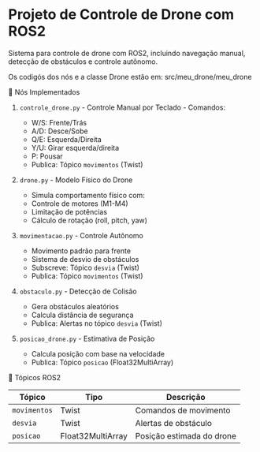 # Projeto de Controle de Drone com ROS2

Sistema para controle de drone com ROS2, incluindo navegação manual, detecção de obstáculos e controle autônomo.

Os codigós dos nós e a classe Drone estão em: src/meu_drone/meu_drone

🚀 Nós Implementados

  1. `controle_drone.py` - Controle Manual por Teclado
	- Comandos:
	  - W/S: Frente/Trás
	  - A/D: Desce/Sobe
	  - Q/E: Esquerda/Direita
	  - Y/U: Girar esquerda/direita
	  - P: Pousar
	  - Publica: Tópico `movimentos` (Twist)

 2. `drone.py` - Modelo Físico do Drone
	 - Simula comportamento físico com:
	  - Controle de motores (M1-M4)
	  - Limitação de potências
	  - Cálculo de rotação (roll, pitch, yaw)

 3. `movimentacao.py` - Controle Autônomo
	- Movimento padrão para frente
	- Sistema de desvio de obstáculos
	- Subscreve: Tópico `desvia` (Twist)
	- Publica: Tópico `movimentos` (Twist)

 4. `obstaculo.py` - Detecção de Colisão
	- Gera obstáculos aleatórios
	- Calcula distância de segurança
	- Publica: Alertas no tópico `desvia` (Twist)

 5. `posicao_drone.py` - Estimativa de Posição
	- Calcula posição com base na velocidade
	- Publica: Tópico `posicao` (Float32MultiArray)

 🔌 Tópicos ROS2

| Tópico         | Tipo               | Descrição                     |
|----------------|--------------------|-------------------------------|
| `movimentos`   | Twist              | Comandos de movimento         |
| `desvia`       | Twist              | Alertas de obstáculo          |
| `posicao`      | Float32MultiArray  | Posição estimada do drone     |
